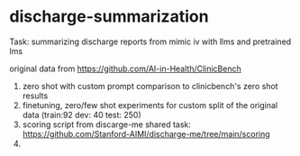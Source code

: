 # discharge-summarization
Task: summarizing discharge reports from mimic iv with llms and pretrained lms


original data from https://github.com/AI-in-Health/ClinicBench

1) zero shot with custom prompt comparison to clinicbench's zero shot results
2) finetuning, zero/few shot experiments for custom split of the original data (train:92 dev: 40 test: 250)
3) scoring script from discarge-me shared task: https://github.com/Stanford-AIMI/discharge-me/tree/main/scoring
4) 